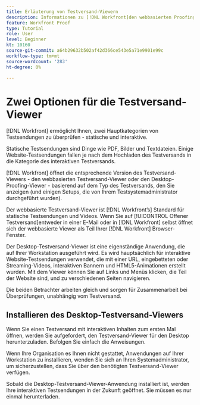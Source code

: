 ```yaml
---
title: Erläuterung von Testversand-Viewern
description: Informationen zu [!DNL Workfront]den webbasierten Proofing-Viewer und Desktop-Proofing-Viewer, den Unterschied zwischen den beiden und den Zugriff auf die beiden.
feature: Workfront Proof
type: Tutorial
role: User
level: Beginner
kt: 10160
source-git-commit: a64b29632b502af42d366ce543e5a71e9901e99c
workflow-type: tm+mt
source-wordcount: '283'
ht-degree: 0%

---
```



# Zwei Optionen für die Testversand-Viewer

[!DNL Workfront] ermöglicht Ihnen, zwei Hauptkategorien von Testsendungen zu überprüfen - statische und interaktive.

Statische Testsendungen sind Dinge wie PDF, Bilder und Textdateien. Einige Website-Testsendungen fallen je nach dem Hochladen des Testversands in die Kategorie des interaktiven Testversands.

[!DNL Workfront] öffnet die entsprechende Version des Testversand-Viewers - den webbasierten Testversand-Viewer oder den Desktop-Proofing-Viewer - basierend auf dem Typ des Testversands, den Sie anzeigen (und einigen Setups, die von Ihrem Testsystemadministrator durchgeführt wurden).

Der webbasierte Testversand-Viewer ist [!DNL Workfront’s] Standard für statische Testsendungen und Videos. Wenn Sie auf [!UICONTROL Offener Testversand]entweder in einer E-Mail oder in [!DNL Workfront] selbst öffnet sich der webbasierte Viewer als Teil Ihrer [!DNL Workfront] Browser-Fenster.

Der Desktop-Testversand-Viewer ist eine eigenständige Anwendung, die auf Ihrer Workstation ausgeführt wird. Es wird hauptsächlich für interaktive Website-Testsendungen verwendet, die mit einer URL, eingebetteten oder Streaming-Videos, interaktiven Bannern und HTML5-Animationen erstellt wurden. Mit dem Viewer können Sie auf Links und Menüs klicken, die Teil der Website sind, und zu verschiedenen Seiten navigieren.

Die beiden Betrachter arbeiten gleich und sorgen für Zusammenarbeit bei Überprüfungen, unabhängig vom Testversand.

## Installieren des Desktop-Testversand-Viewers

Wenn Sie einen Testversand mit interaktiven Inhalten zum ersten Mal öffnen, werden Sie aufgefordert, den Testversand-Viewer für den Desktop herunterzuladen. Befolgen Sie einfach die Anweisungen.

Wenn Ihre Organisation es Ihnen nicht gestattet, Anwendungen auf Ihrer Workstation zu installieren, wenden Sie sich an Ihren Systemadministrator, um sicherzustellen, dass Sie über den benötigten Testversand-Viewer verfügen.

Sobald die Desktop-Testversand-Viewer-Anwendung installiert ist, werden Ihre interaktiven Testsendungen in der Zukunft geöffnet. Sie müssen es nur einmal herunterladen.

<!-- 
### Learn more
* Differences between the Web Proofing Viewer and the Desktop Proofing Viewer
* Review an interactive proof
* Install the Desktop Proofing Viewer
* Understand the Desktop Proofing Viewer
* Open proofs in the Desktop Proofing Viewer
* Interactive content proofs
-->
